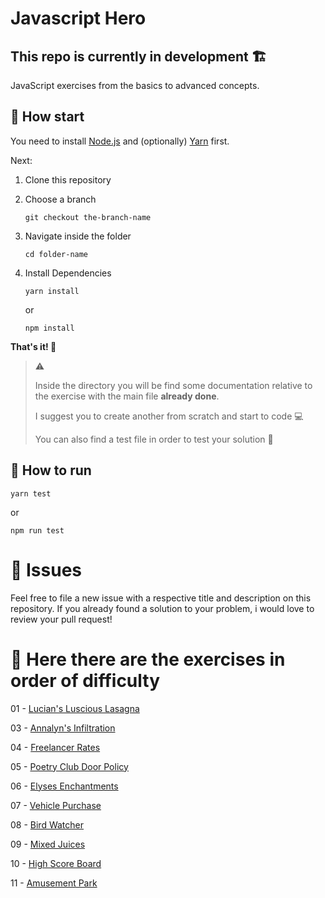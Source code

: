 # Javascript Hero
## This repo is currently in development 🏗️
JavaScript exercises from the basics to advanced concepts.

## 🚶 How start
You need to install [Node.js](https://nodejs.org/it/) and (optionally) [Yarn](https://yarnpkg.com/) first.

Next:
1. Clone this repository
2. Choose a branch


    ```
    git checkout the-branch-name
    ```
    
3. Navigate inside the folder

     ```
    cd folder-name
    ```
    
4. Install Dependencies

     ```
    yarn install
    ```
    or
      ```
    npm install
    ```
    
**That's it! 🚀**


> ⚠️
>
>Inside the directory you will be find some documentation relative to the exercise with the main file **already done**.
>
>I suggest you to create another from scratch and start to code 💻
>
>You can also find a test file in order to test your solution 🧪


## 👷 How to run

```
yarn test
```

or 

```
npm run test
```

# 🐛 Issues
Feel free to file a new issue with a respective title and description on this repository. If you already found a solution to your problem, i would love to review your pull request!



# 📖 Here there are the exercises in order of difficulty

01 - [Lucian's Luscious Lasagna](https://github.com/volp99/javascript-hero/tree/01-lasagna)

03 - [Annalyn's Infiltration](https://github.com/volp99/javascript-hero/tree/03-annalyn-infiltration/annalyns-infiltration)

04 - [Freelancer Rates](https://github.com/volp99/javascript-hero/tree/04-freelancer-rates/freelancer-rates)

05 - [Poetry Club Door Policy](https://github.com/volp99/javascript-hero/tree/05-poetry-club-door-policy/poetry-club-door-policy)

06 - [Elyses Enchantments](https://github.com/volp99/javascript-hero/tree/06-elyses-enchantments/elyses-enchantments)

07 - [Vehicle Purchase](https://github.com/volp99/javascript-hero/tree/07-vehicle-purchase/vehicle-purchase)

08 - [Bird Watcher](https://github.com/volp99/javascript-hero/tree/08-bird-watcher/bird-watcher)

09 - [Mixed Juices](https://github.com/volp99/javascript-hero/tree/09-mixed-juices/mixed-juices)

10 - [High Score Board](https://github.com/volp99/javascript-hero/tree/10-high-score-board/high-score-board)

11 - [Amusement Park](https://github.com/volp99/javascript-hero/tree/11-amusement-park/amusement-park)

